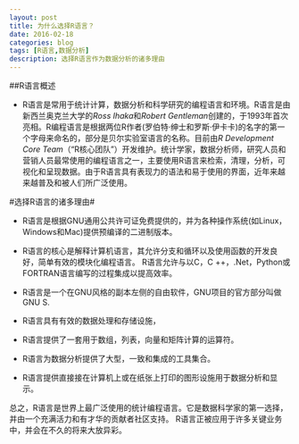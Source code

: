 ```yaml
---
layout: post
title: 为什么选择R语言？
date: 2016-02-18
categories: blog
tags: [R语言,数据分析]
description: 选择R语言作为数据分析的诸多理由
---
```



##R语言概述

- R语言是常用于统计计算，数据分析和科学研究的编程语言和环境。R语言是由新西兰奥克兰大学的*Ross Ihaka*和*Robert Gentleman*创建的，于1993年首次亮相。R编程语言是根据两位R作者(罗伯特·绅士和罗斯·伊卡卡)的名字的第一个字母来命名的，部分是贝尔实验室语言的名称。目前由*R Development Core Team*（“R核心团队”）开发维护。统计学家，数据分析师，研究人员和营销人员最常使用的编程语言之一，主要使用R语言来检索，清理，分析，可视化和呈现数据。由于R语言具有表现力的语法和易于使用的界面，近年来越来越普及和被人们所广泛使用。

#选择R语言的诸多理由#
 - R语言是根据GNU通用公共许可证免费提供的，并为各种操作系统(如Linux，Windows和Mac)提供预编译的二进制版本。
 
- R语言的核心是解释计算机语言，其允许分支和循环以及使用函数的开发良好，简单有效的模块化编程语言。 R语言允许与以C，C ++，.Net，Python或FORTRAN语言编写的过程集成以提高效率。
 
 - R语言是一个在GNU风格的副本左侧的自由软件，GNU项目的官方部分叫做GNU S.

- R语言具有有效的数据处理和存储设施，

- R语言提供了一套用于数组，列表，向量和矩阵计算的运算符。

- R语言为数据分析提供了大型，一致和集成的工具集合。

- R语言提供直接接在计算机上或在纸张上打印的图形设施用于数据分析和显示。

总之，R语言是世界上最广泛使用的统计编程语言。它是数据科学家的第一选择，并由一个充满活力和有才华的贡献者社区支持。 R语言正被应用于许多关键业务中，并会在不久的将来大放异彩。


